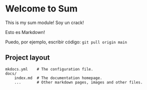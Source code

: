 # Welcome to Sum

This is my sum module! Soy un crack!

Esto es Markdown!

Puedo, por ejemplo, escribir código:
`git pull origin main`

## Project layout

    mkdocs.yml    # The configuration file.
    docs/
        index.md  # The documentation homepage.
        ...       # Other markdown pages, images and other files.
